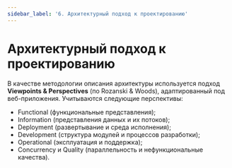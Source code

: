 ```yaml
---
sidebar_label: '6. Архитектурный подход к проектированию'
---
```


# Архитектурный подход к проектированию

В качестве методологии описания архитектуры используется подход **Viewpoints & Perspectives** (по Rozanski & Woods), адаптированный под веб-приложения. Учитываются следующие перспективы:

- Functional (функциональные представления);
- Information (представления данных и их потоков);
- Deployment (развертывание и среда исполнения);
- Development (структура модулей и процессов разработки);
- Operational (эксплуатация и поддержка);
- Concurrency и Quality (параллельность и нефункциональные качества).